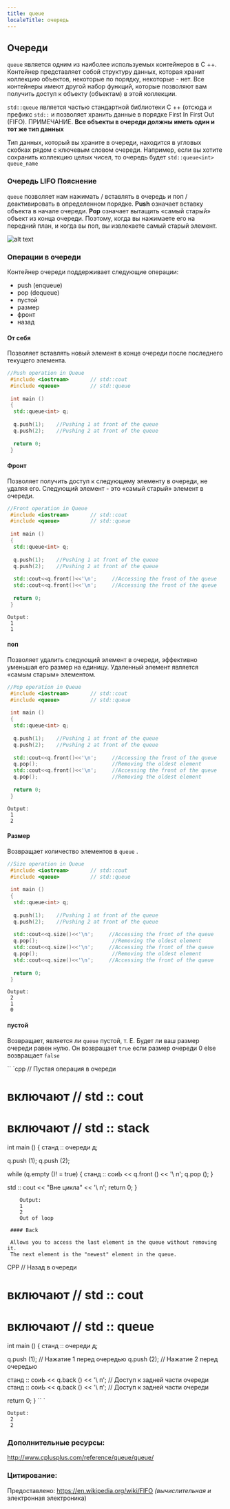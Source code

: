 ```yaml
---
title: queue
localeTitle: очередь
---
```

## Очереди

`queue` является одним из наиболее используемых контейнеров в C ++. Контейнер представляет собой структуру данных, которая хранит коллекцию объектов, некоторые по порядку, некоторые - нет. Все контейнеры имеют другой набор функций, которые позволяют вам получить доступ к объекту (объектам) в этой коллекции.

`std::queue` является частью стандартной библиотеки C ++ (отсюда и префикс `std::` и позволяет хранить данные в порядке First In First Out (FIFO). ПРИМЕЧАНИЕ. **Все объекты в очереди должны иметь один и тот же тип данных**

Тип данных, который вы храните в очереди, находится в угловых скобках рядом с ключевым словом очереди. Например, если вы хотите сохранить коллекцию целых чисел, то очередь будет `std::queue<int> queue_name`

### Очередь LIFO Пояснение

`queue` позволяет нам нажимать / вставлять в очередь и поп / деактивировать в определенном порядке. **Push** означает вставку объекта в начале очереди. **Pop** означает вытащить «самый старый» объект из конца очереди. Поэтому, когда вы нажимаете его на передний план, и когда вы поп, вы извлекаете самый старый элемент.

![alt text](https://github.com/mohammadaziz313/helloworld/blob/master/Fifo_queue.png "Пример очереди очереди FIFO и Dequeue")

### Операции в очереди

Контейнер очереди поддерживает следующие операции:

*   push (enqueue)
*   pop (dequeue)
*   пустой
*   размер
*   фронт
*   назад

#### От себя

Позволяет вставлять новый элемент в конце очереди после последнего текущего элемента.

```cpp
//Push operation in Queue 
 #include <iostream>       // std::cout 
 #include <queue>          // std::queue 
 
 int main () 
 { 
  std::queue<int> q; 
 
  q.push(1);    //Pushing 1 at front of the queue 
  q.push(2);    //Pushing 2 at front of the queue 
 
  return 0; 
 } 
```

#### Фронт

Позволяет получить доступ к следующему элементу в очереди, не удаляя его. Следующий элемент - это «самый старый» элемент в очереди.

```cpp
//Front operation in Queue 
 #include <iostream>       // std::cout 
 #include <queue>          // std::queue 
 
 int main () 
 { 
  std::queue<int> q; 
 
  q.push(1);    //Pushing 1 at front of the queue 
  q.push(2);    //Pushing 2 at front of the queue 
 
  std::cout<<q.front()<<'\n';     //Accessing the front of the queue 
  std::cout<<q.front()<<'\n';     //Accessing the front of the queue 
 
  return 0; 
 } 
```

```
Output: 
 1 
 1 
```

#### поп

Позволяет удалить следующий элемент в очереди, эффективно уменьшая его размер на единицу. Удаленный элемент является «самым старым» элементом.

```cpp
//Pop operation in Queue 
 #include <iostream>       // std::cout 
 #include <queue>          // std::queue 
 
 int main () 
 { 
  std::queue<int> q; 
 
  q.push(1);    //Pushing 1 at front of the queue 
  q.push(2);    //Pushing 2 at front of the queue 
 
  std::cout<<q.front()<<'\n';     //Accessing the front of the queue 
  q.pop();                        //Removing the oldest element 
  std::cout<<q.front()<<'\n';     //Accessing the front of the queue 
  q.pop();                        //Removing the oldest element 
 
  return 0; 
 } 
```

```
Output: 
 1 
 2 
```

#### Размер

Возвращает количество элементов в `queue` .

```cpp
//Size operation in Queue 
 #include <iostream>       // std::cout 
 #include <queue>          // std::queue 
 
 int main () 
 { 
  std::queue<int> q; 
 
  q.push(1);    //Pushing 1 at front of the queue 
  q.push(2);    //Pushing 2 at front of the queue 
 
  std::cout<<q.size()<<'\n';     //Accessing the front of the queue 
  q.pop();                        //Removing the oldest element 
  std::cout<<q.size()<<'\n';     //Accessing the front of the queue 
  q.pop();                        //Removing the oldest element 
  std::cout<<q.size()<<'\n';     //Accessing the front of the queue 
 
  return 0; 
 } 
```

```
Output: 
 2 
 1 
 0 
```

#### пустой

Возвращает, является ли `queue` пустой, т. Е. Будет ли ваш размер очереди равен нулю. Он возвращает `true` если размер очереди 0 else возвращает `false`

\`\` \`cpp // Пустая операция в очереди

# включают // std :: cout

# включают // std :: stack

int main () { станд :: очереди д;

q.push (1); q.push (2);

while (q.empty ()! = true) { станд :: соиЬ << q.front () << '\\ п'; q.pop (); }

std :: cout << "Вне цикла" << '\\ n'; return 0; }
```
    Output: 
    1 
    2 
    Out of loop 
 
 #### Back 
 
 Allows you to access the last element in the queue without removing it. 
 The next element is the "newest" element in the queue. 
```

CPP // Назад в очереди

# включают // std :: cout

# включают // std :: queue

int main () { станд :: очереди д;

q.push (1); // Нажатие 1 перед очередью q.push (2); // Нажатие 2 перед очередью

станд :: соиЬ << q.back () << '\\ п'; // Доступ к задней части очереди станд :: соиЬ << q.back () << '\\ п'; // Доступ к задней части очереди

return 0; } \`\` \`
```
Output: 
 2 
 2 
```

### Дополнительные ресурсы:

http://www.cplusplus.com/reference/queue/queue/

### Цитирование:

Предоставлено: https://en.wikipedia.org/wiki/FIFO _(вычислительная и_ электронная электроника)